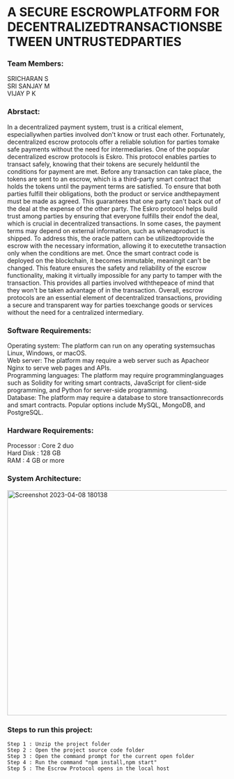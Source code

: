 # A SECURE ESCROWPLATFORM FOR DECENTRALIZEDTRANSACTIONSBETWEEN UNTRUSTEDPARTIES

### Team Members:

SRICHARAN S<br>
SRI SANJAY M<br>
VIJAY P K<br>

### Abrstact:<br>

In a decentralized payment system, trust is a critical element, especiallywhen parties involved don't know or trust each other. Fortunately, decentralized escrow protocols offer a reliable solution for parties tomake safe payments without the need for intermediaries. One of the popular decentralized escrow protocols is Eskro. This protocol enables parties to transact safely, knowing that their tokens are securely helduntil the conditions for payment are met. Before any transaction can take place, the tokens are sent to an escrow, which is a third-party smart contract that holds the tokens until the payment terms are satisfied. To ensure that both parties fulfill their obligations, both the product or service andthepayment must be made as agreed. This guarantees that one party can't back out of the deal at the expense of the other party. The Eskro protocol helps build trust among parties by ensuring that everyone fulfills their endof the deal, which is crucial in decentralized transactions. In some cases, the payment terms may depend on external information, such as whenaproduct is shipped. To address this, the oracle pattern can be utilizedtoprovide the escrow with the necessary information, allowing it to executethe transaction only when the conditions are met. Once the smart contract code is deployed on the blockchain, it becomes immutable, meaningit can't be changed. This feature ensures the safety and reliability of the escrow functionality, making it virtually impossible for any party to tamper with the transaction. This provides all parties involved withthepeace of mind that they won't be taken advantage of in the transaction. Overall, escrow protocols are an essential element of decentralized transactions, providing a secure and transparent way for parties toexchange goods or services without the need for a centralized intermediary.


### Software Requirements:<br>
Operating system: The platform can run on any operating systemsuchas Linux, Windows, or macOS.<br>
Web server: The platform may require a web server such as Apacheor Nginx to serve web pages and APIs.<br>
Programming languages: The platform may require programminglanguages such as Solidity for writing smart contracts, JavaScript for
client-side programming, and Python for server-side programming.<br>
Database: The platform may require a database to store transactionrecords and smart contracts. Popular options include MySQL, MongoDB, and PostgreSQL.<br>

### Hardware Requirements:<br>
Processor 		: Core 2 duo<br>
Hard Disk		: 128 GB<br>
RAM 			: 4 GB or more <br>


### System Architecture:<br>

<img width="516" alt="Screenshot 2023-04-08 180138" src="https://drive.google.com/file/d/1K0pjEGE9o5Rjk3GgufjTWH5gKC85AE5Z/view?usp=sharing">


### Steps to run this project:
	Step 1 : Unzip the project folder
	Step 2 : Open the project source code folder
	Step 3 : Open the command prompt for the current open folder
	Step 4 : Run the command "npm install,npm start"
	Step 5 : The Escrow Protocol opens in the local host


